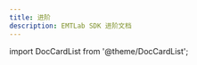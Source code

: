 ```yaml
---
title: 进阶
description: EMTLab SDK 进阶文档
---
```


import DocCardList from '@theme/DocCardList';

<DocCardList />